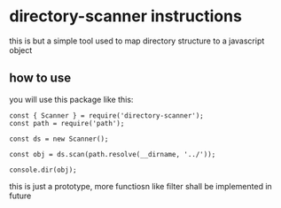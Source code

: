 # directory-scanner instructions
this is but a simple tool used to map directory structure to a javascript object

## how to use
you will use this package like this:

    const { Scanner } = require('directory-scanner');
    const path = require('path');

    const ds = new Scanner();

    const obj = ds.scan(path.resolve(__dirname, '../'));

    console.dir(obj);

this is just a prototype, more functiosn like filter shall be implemented in future
